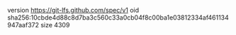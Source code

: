 version https://git-lfs.github.com/spec/v1
oid sha256:10cbde4d88c8d7ba3c560c33a0cb04f8c00ba1e03812334af461134947aaf372
size 4309
